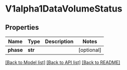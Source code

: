 # V1alpha1DataVolumeStatus

## Properties
Name | Type | Description | Notes
------------ | ------------- | ------------- | -------------
**phase** | **str** |  | [optional] 

[[Back to Model list]](../README.md#documentation-for-models) [[Back to API list]](../README.md#documentation-for-api-endpoints) [[Back to README]](../README.md)


